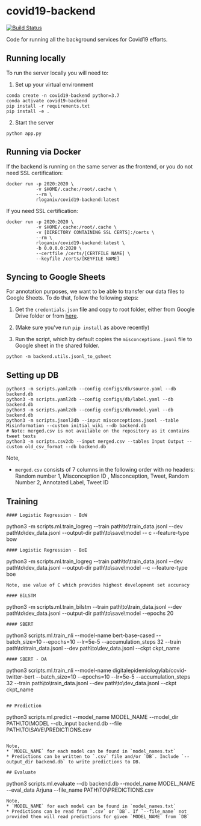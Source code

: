 # covid19-backend

[![Build Status](https://travis-ci.com/ucinlp/covid19-backend.svg?branch=master)](https://travis-ci.com/ucinlp/covid19-backend)

Code for running all the background services for Covid19 efforts.

## Running locally

To run the server locally you will need to:

1. Set up your virtual environment
```{bash}
conda create -n covid19-backend python=3.7
conda activate covid19-backend
pip install -r requirements.txt
pip install -e .
```

2. Start the server
```{bash}
python app.py
```

## Running via Docker

If the backend is running on the same server as the frontend, or you do not need SSL certification:
```{bash}
docker run -p 2020:2020 \
           -v $HOME/.cache:/root/.cache \
           --rm \
           rloganiv/covid19-backend:latest
```

If you need SSL certification:

```{bash}
docker run -p 2020:2020 \
           -v $HOME/.cache:/root/.cache \
           -v [DIRECTORY CONTAINING SSL CERTS]:/certs \
           --rm \
           rloganiv/covid19-backend:latest \
           -b 0.0.0.0:2020 \
           --certfile /certs/[CERTFILE NAME] \
           --keyfile /certs/[KEYFILE NAME]
```

## Syncing to Google Sheets

For annotation purposes, we want to be able to transfer our data files to Google Sheets. To do that, follow the following steps:

1. Get the `credentials.json` file and copy to root folder, either from Google Drive folder or from [here](https://developers.google.com/sheets/api/quickstart/python).

2. (Make sure you've run `pip install` as above recently)

3. Run the script, which by default copies the `misconceptions.jsonl` file to Google sheet in the shared folder.

```(bash)
python -m backend.utils.jsonl_to_gsheet
```

## Setting up DB
```
python3 -m scripts.yaml2db --config configs/db/source.yaml --db backend.db
python3 -m scripts.yaml2db --config configs/db/label.yaml --db backend.db
python3 -m scripts.yaml2db --config configs/db/model.yaml --db backend.db
python3 -m scripts.jsonl2db --input misconceptions.jsonl --table Misinformation --custom initial_wiki --db backend.db
# Note: merged.csv is not available on the repository as it contains tweet texts
python3 -m scripts.csv2db --input merged.csv --tables Input Output --custom old_csv_format --db backend.db
```

Note,
* `merged.csv` consists of 7 columns in the following order with no headers: Random number 1, Misconception ID , Misconception, Tweet, Random Number 2, Annotated Label, Tweet ID

## Training
```
#### Logistic Regression - BoW
```
python3 -m scripts.ml.train_logreg --train path\to\train_data.jsonl --dev path\to\dev_data.jsonl --output-dir path\to\save\model -- c <INT> --feature-type bow
```
#### Logistic Regression - BoE
```
python3 -m scripts.ml.train_logreg --train path\to\train_data.jsonl --dev path\to\dev_data.jsonl --output-dir path\to\save\model --c <INT> --feature-type boe
```
Note, use value of C which provides highest development set accuracy

#### BiLSTM
```
python3 -m scripts.ml.train_bilstm --train path\to\train_data.jsonl --dev path\to\dev_data.jsonl --output-dir path\to\save\model --epochs 20
```
#### SBERT
```
python3 scripts.ml.train_nli --model-name bert-base-cased --batch_size=10 --epochs=10 --lr=5e-5 --accumulation_steps 32 --train path\to\train_data.jsonl --dev path\to\dev_data.jsonl --ckpt ckpt_name
```
#### SBERT - DA
```
python3 scripts.ml.train_nli --model-name digitalepidemiologylab/covid-twitter-bert --batch_size=10 --epochs=10 --lr=5e-5 --accumulation_steps 32 --train path\to\train_data.jsonl --dev path\to\dev_data.jsonl --ckpt ckpt_name

```

## Prediction
```
python3 scripts.ml.predict --model_name MODEL_NAME --model_dir PATH\TO\MODEL --db_input backend.db --file PATH\TO\SAVE\PREDICTIONS.csv
```

Note,
* `MODEL_NAME` for each model can be found in `model_names.txt`
* Predictions can be written to `.csv` file and/or `DB`. Include `--output_dir backend.db` to write predictions to DB.

## Evaluate

```
python3 scripts.ml.evaluate --db backend.db --model_name MODEL_NAME --eval_data Arjuna --file_name PATH\TO\PREDICTIONS.csv
```
Note,
* `MODEL_NAME` for each model can be found in `model_names.txt`
* Predictions can be read from `.csv` or `DB`. If `--file_name` not provided then will read predictions for given `MODEL_NAME` from `DB`